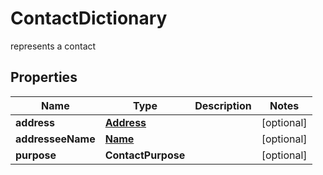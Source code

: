 

# ContactDictionary

represents a contact

## Properties

| Name | Type | Description | Notes |
|------------ | ------------- | ------------- | -------------|
|**address** | [**Address**](Address.md) |  |  [optional] |
|**addresseeName** | [**Name**](Name.md) |  |  [optional] |
|**purpose** | **ContactPurpose** |  |  [optional] |



